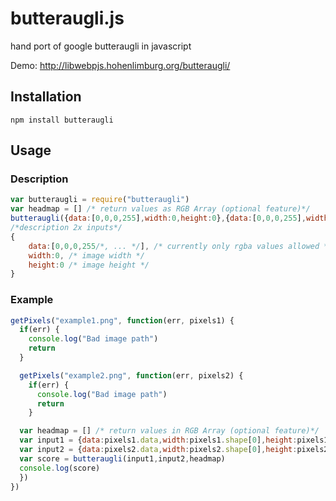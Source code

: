 # butteraugli.js
hand port of google butteraugli in javascript

Demo: http://libwebpjs.hohenlimburg.org/butteraugli/

## Installation

```
npm install butteraugli
```

## Usage

### Description

```js
var butteraugli = require("butteraugli")
var headmap = [] /* return values as RGB Array (optional feature)*/
butteraugli({data:[0,0,0,255],width:0,height:0},{data:[0,0,0,255],width:0,height:0},headmap)
/*description 2x inputs*/
{
	data:[0,0,0,255/*, ... */], /* currently only rgba values allowed */
	width:0, /* image width */
	height:0 /* image height */
}
```


### Example

```js
getPixels("example1.png", function(err, pixels1) {
  if(err) {
    console.log("Bad image path")
    return
  }

  getPixels("example2.png", function(err, pixels2) {
    if(err) {
      console.log("Bad image path")
      return
    }

  var headmap = [] /* return values in RGB Array (optional feature)*/
  var input1 = {data:pixels1.data,width:pixels1.shape[0],height:pixels1.shape[1]}
  var input2 = {data:pixels2.data,width:pixels2.shape[0],height:pixels2.shape[1]}
  var score = butteraugli(input1,input2,headmap)
  console.log(score)
  })
})
```